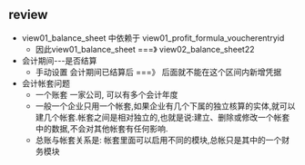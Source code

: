 ## review

- view01_balance_sheet 中依赖于 view01_profit_formula_voucherentryid
    - 因此view01_balance_sheet ===》 view02_balance_sheet22
- 会计期间---是否结算
    - 手动设置 会计期间已结算后 ===》 后面就不能在这个区间内新增凭据    
- 会计帐套问题 
    - 一个账套 一家公司, 可以有多个会计年度
    - 一般一个企业只用一个帐套,如果企业有几个下属的独立核算的实体,就可以建几个帐套.帐套之间是相对独立的,也就是说:建立、删除或修改一个帐套中的数据,不会对其他帐套有任何影响.
    - 总账与帐套关系是: 帐套里面可以启用不同的模块,总帐只是其中的一个财务模块